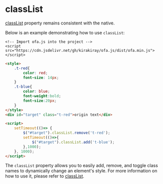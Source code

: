 # classList

[classList](https://developer.mozilla.org/en-US/docs/Web/API/Element/classList) property remains consistent with the native.

Below is an example demonstrating how to use `classList`:

<html-viewer>

```
<!-- Import ofa.js into the project -->
<script src="https://cdn.jsdelivr.net/gh/kirakiray/ofa.js/dist/ofa.min.js"></script>
```

```html
<style>
    .t-red{
        color: red;
        font-size: 14px;
    }
    .t-blue{
        color: blue;
        font-weight:bold;
        font-size:20px;
    }
</style>
<div id="target" class="t-red">origin text</div>

<script>
    setTimeout(()=> {
        $("#target").classList.remove('t-red');
        setTimeout(()=>{
            $("#target").classList.add('t-blue');
        },1000);
    }, 1000);
</script>
```

</html-viewer>

The `classList` property allows you to easily add, remove, and toggle class names to dynamically change an element's style. For more information on how to use it, please refer to [classList](https://developer.mozilla.org/en-US/docs/Web/API/Element/classList).